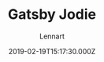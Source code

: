 ---
title: Gatsby Jodie
github: https://github.com/LekoArts/gatsby-starter-portfolio-jodie
demo: https://jodie.lekoarts.de/
author: Lennart
ssg:
  - Gatsby
cms:
  - Markdown
date: 2019-02-19T15:17:30.000Z
description: Image-heavy photography portfolio with colorful accents & great typography
draft: true
publish_date: '2019-02-19T15:17:30Z'
update_date: '2022-08-04T10:19:03Z'
github_star: 318
github_fork: 76
---